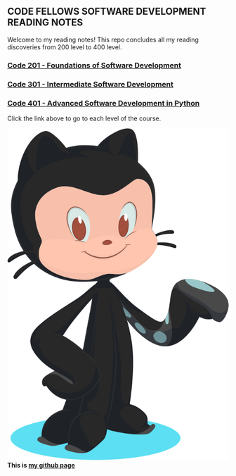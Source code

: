 ## CODE FELLOWS SOFTWARE DEVELOPMENT READING NOTES

Welcome to my reading notes! This repo concludes all my reading discoveries from 200 level to 400 level.

### [Code 201 - Foundations of Software Development](src/../201.md)
### [Code 301 - Intermediate Software Development](src/../301.md)
### [Code 401 - Advanced Software Development in Python](src/../401.md)

Click the link above to go to each level of the course.

![alt text](src/../git.svg)
**This is [my github page](https://github.com/mvrk)**
